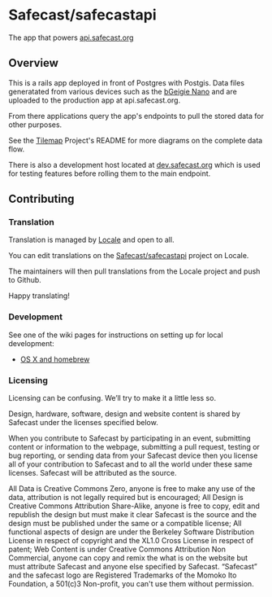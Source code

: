 # Safecast/safecastapi

The app that powers [api.safecast.org](https://api.safecast.org/)

## Overview

This is a rails app deployed in front of Postgres with Postgis. Data files generatated from various devices such as the [bGeigie Nano](http://nano.safecast.org) and are uploaded to the production app at api.safecast.org.

From there applications query the app's endpoints to pull the stored data for other purposes.

See the [Tilemap](https://github.com/Safecast/Tilemap/) Project's README for more diagrams on the complete data flow.

There is also a development host located at [dev.safecast.org](https://dev.safecast.org) which is used for testing features before rolling them to the main endpoint.

## Contributing

### Translation

Translation is managed by [Locale](http://www.localeapp.com/) and open to all.

You can edit translations on the [Safecast/safecastapi](http://www.localeapp.com/projects/public?search=Safecast/safecastapi) project on Locale.

The maintainers will then pull translations from the Locale project and push to Github.

Happy translating!

### Development

See one of the wiki pages for instructions on setting up for local development:

* [OS X and homebrew](https://github.com/Safecast/safecastapi/wiki/Development-Setup-on-OS-X)

### Licensing

Licensing can be confusing. We’ll try to make it a little less so.

Design, hardware, software, design and website content is shared by Safecast under the licenses specified below.

When you contribute to Safecast by participating in an event, submitting content or information to the webpage, submitting a pull request, testing or bug reporting, or sending data from your Safecast device then you license all of your contribution to Safecast and to all the world under these same licenses. Safecast will be attributed as the source.

All Data is Creative Commons Zero, anyone is free to make any use of the data, attribution is not legally required but is encouraged;
All Design is Creative Commons Attribution Share-Alike, anyone is free to copy, edit and republish the design but must make it clear Safecast is the source and the design must be published under the same or a compatible license;
All functional aspects of design are under the Berkeley Software Distribution License in respect of copyright and the XL1.0 Cross License in respect of patent;
Web Content is under Creative Commons Attribution Non Commercial, anyone can copy and remix the what is on the website but must attribute Safecast and anyone else specified by Safecast.
“Safecast” and the safecast logo are Registered Trademarks of the Momoko Ito Foundation, a 501(c)3 Non-profit, you can't use them without permission.
